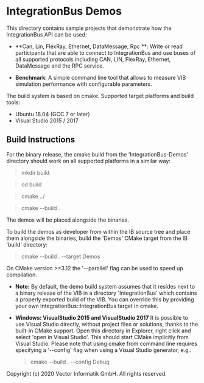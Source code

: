 # IntegrationBus Demos

This directory contains sample projects that demonstrate how the IntegrationBus
API can be used:

* **Can, Lin, FlexRay, Ethernet, DataMessage, Rpc **:
  Write or read participants that are able to connect to IntegrationBus and use buses of
  all supported protocols including CAN, LIN, FlexRay, Ethernet, DataMessage and the RPC service.


* **Benchmark**:
  A simple command line tool that allows to measure VIB simulation performance
  with configurable parameters.

The build system is based on cmake.
Supported target platforms and build tools:
* Ubuntu 18.04 (GCC 7 or later)
* Visual Studio 2015 / 2017


## Build Instructions

For the binary release, the cmake build from the 'IntegrationBus-Demos'
directory should work on all supported platforms in a similar way:

> mkdir build

> cd build

> cmake ../

> cmake --build .

The demos will be placed alongside the binaries.

To build the demos as developer from within the IB source tree and place them alongside
the binaries, build the 'Demos' CMake target from the IB 'build' directory:

> cmake --build . --target Demos

On CMake version >=3.12 the '--parallel' flag can be used to speed up
compilation.

* **Note:**
  By default, the demo build system assumes that it resides next to a binary
  release of the VIB in a directory 'IntegrationBus' which contains a properly
  exported build of the VIB. You can override this by providing your own
  IntegrationBus::IntegrationBus target in cmake.

* **Windows: VisualStudio 2015 and VisualStudio 2017**
  It is possible to use Visual Studio directly, without project files or
  solutions, thanks to the built-in CMake support.
  Open this directory in Explorer, right click and select 'open in Visual
  Studio'. This should start CMake implicitly from Visual Studio.
  Please note that using cmake from command line requires specifying a
  '--config' flag when using a Visual Studio generator, e.g.:

  > cmake --build . --config Debug


Copyright (c) 2020 Vector Informatik GmbH. All rights reserved.
